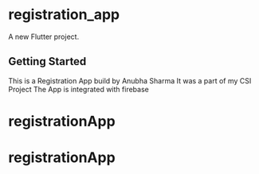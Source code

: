 # registration_app

A new Flutter project.

## Getting Started

This is a Registration App build by Anubha Sharma
It was a part of my CSI Project
The App is integrated with firebase
# registrationApp
# registrationApp
